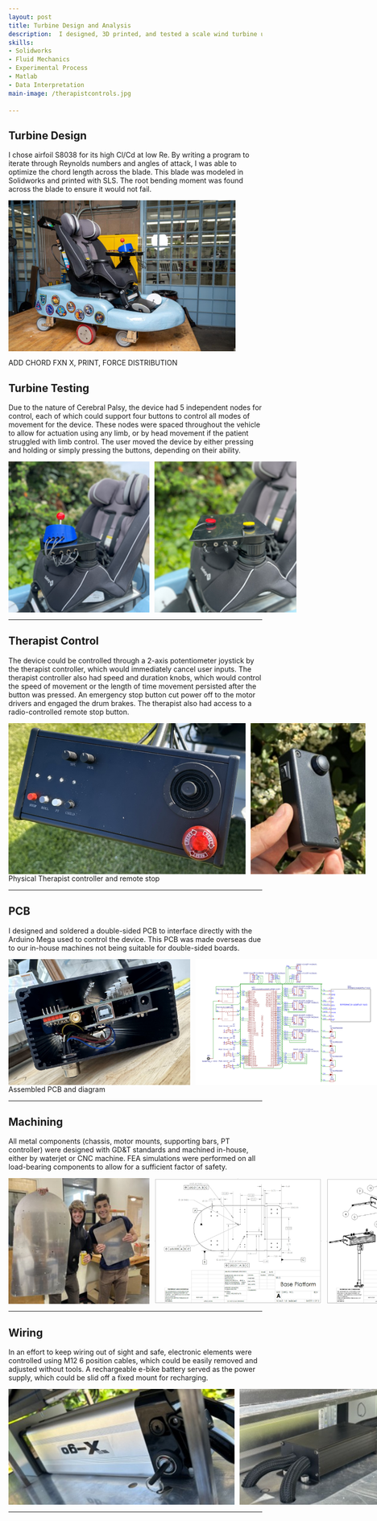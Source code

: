 ```yaml
---
layout: post
title: Turbine Design and Analysis
description:  I designed, 3D printed, and tested a scale wind turbine using XFOIL to test optimal rotor theory. I later experimented on airborne wind turbines by taking wind tunnel wake measurements and validating entrainment theory models.
skills: 
- Solidworks
- Fluid Mechanics
- Experimental Process
- Matlab
- Data Interpretation
main-image: /therapistcontrols.jpg

---
```


## Turbine Design 
I chose airfoil S8038 for its high Cl/Cd at low Re. By writing a program to iterate through Reynolds numbers and angles of attack, I was able to optimize the chord length across the blade. This blade was modeled in Solidworks and printed with SLS. The root bending moment was found across the blade to ensure it would not fail. 

<div style="display: flex; gap: 10px;">
  <img src="/imagesreal/CapstoneWithShell.jpg" height="300" alt="Hub1">
</div>

ADD CHORD FXN X, PRINT, FORCE DISTRIBUTION


## Turbine Testing
Due to the nature of Cerebral Palsy, the device had 5 independent nodes for control, each of which could support four buttons to control all modes of movement for the device. These nodes were spaced throughout the vehicle to allow for actuation using any limb, or by head movement if the patient struggled with limb control. The user moved the device by either pressing and holding or simply pressing the buttons, depending on their ability. 

<div style="display: flex; gap: 10px;">
  <img src="/imagesreal/Hub1.png" height="300" alt="Hub1">
  <img src="/imagesreal/Hub2.png" height="300" alt="Hub2">
</div>

---

## Therapist Control
The device could be controlled through a 2-axis potentiometer joystick by the therapist controller, which would immediately cancel user inputs. The therapist controller also had speed and duration knobs, which would control the speed of movement or the length of time movement persisted after the button was pressed. An emergency stop button cut power off to the motor drivers and engaged the drum brakes. The therapist also had access to a radio-controlled remote stop button. 

<div style="display: flex; gap: 10px;">
  <img src="/imagesreal/PTController.png" height="300" alt="Hub1">
  <img src="/imagesreal/RemoteStopped.jpg" height="300" alt="Hub2">
</div>
Physical Therapist controller and remote stop

---

## PCB
I designed and soldered a double-sided PCB to interface directly with the Arduino Mega used to control the device. This PCB was made overseas due to our in-house machines not being suitable for double-sided boards.

<div style="display: flex; gap: 10px;">
  <img src="/imagesreal/AssembledPCB.png" height="250" alt="Hub1">
  <img src="/imagesreal/PCBSLD.png" height="250" alt="Hub2">
</div>
Assembled PCB and diagram

---

## Machining 
All metal components (chassis, motor mounts, supporting bars, PT controller) were designed with GD&T standards and machined in-house, either by waterjet or CNC machine. FEA simulations were performed on all load-bearing components to allow for a sufficient factor of safety. 
<div style="display: flex; gap: 10px;">
  <img src="/imagesreal/Waterjet.jpg" height="250" alt="Hub1">
  <img src="/imagesreal/GDandT.png" height="250" alt="Hub2">
  <img src="/imagesreal/ExplodedPT.png" height="250" alt="Hub3">
</div>

---

## Wiring
In an effort to keep wiring out of sight and safe, electronic elements were controlled using M12 6 position cables, which could be easily removed and adjusted without tools. A rechargeable e-bike battery served as the power supply, which could be slid off a fixed mount for recharging. 
<div style="display: flex; gap: 10px;">
  <img src="/imagesreal/Battery1.jpg" height="230" alt="Hub1">
  <img src="/imagesreal/MotorDriver1.jpg" height="230" alt="Hub2">
</div>

---


